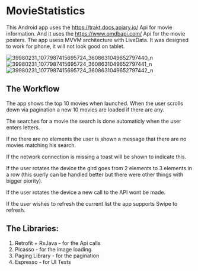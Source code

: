 # MovieStatistics
This Android app uses the https://trakt.docs.apiary.io/ Api for movie information. And it uses the https://www.omdbapi.com/ Api for the movie posters. The app usess MVVM architecture with LiveData. It was designed to work for phone, it will not look good on tablet.

![39980231_1077987415695724_3608631049652797440_n](https://user-images.githubusercontent.com/19889778/44469833-03abd000-a631-11e8-88a4-5e3d1124fb6e.jpg)    ![39980231_1077987415695724_3608631049652797441_n](https://user-images.githubusercontent.com/19889778/44470002-55545a80-a631-11e8-8ff9-996668709117.jpg)    ![39980231_1077987415695724_3608631049652797442_n](https://user-images.githubusercontent.com/19889778/44470313-08bd4f00-a632-11e8-9d85-356dac593d72.jpg) 
## The Workflow
The app shows the top 10 movies when launched. When the user scrolls down via pagination a new 10 movies are loaded if there are any.

The searches for a movie the search is done automaticly when the user enters letters.

If no there are no elements the user is shown a message that there are no movies matching his search. 

If the network connection is missing a toast will be shown to indicate this.

If the user rotates the device the gird goes from 2 elements to 3 elements in a row (this suerly can be handled better but there were other things with bigger piority).

If the user rotates the device a new call to the API wont be made.

If the user wishes to refresh the current list the app supports Swipe to refresh.


## The Libraries:
1. Retrofit + RxJava - for the Api calls 
2. Picasso - for the image loading
3. Paging Library - for the pagination
4. Espresso - for UI Tests



